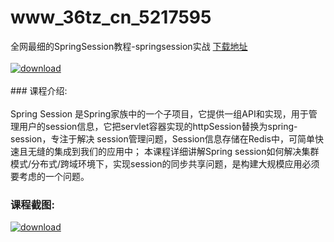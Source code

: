 # www_36tz_cn_5217595
全网最细的SpringSession教程-springsession实战
[下载地址](http://www.36tz.cn/article/5217595 "下载地址")
<br/></br>[![download](http://36tz.cn/muke_img/2021_01_1-51-300x192.png "下载地址")](http://www.36tz.cn/article/5217595 "下载地址")
<br/></br>### 课程介绍:<br/></br>Spring Session 是Spring家族中的一个子项目，它提供一组API和实现，用于管理用户的session信息，它把servlet容器实现的httpSession替换为spring-session，专注于解决 session管理问题，Session信息存储在Redis中，可简单快速且无缝的集成到我们的应用中；
本课程详细讲解Spring session如何解决集群模式/分布式/跨域环境下，实现session的同步共享问题，是构建大规模应用必须要考虑的一个问题。

### 课程截图:
[![download](http://36tz.cn/muke_img/2021_01_2-59.png "下载地址")](http://www.36tz.cn/article/5217595 "下载地址")
